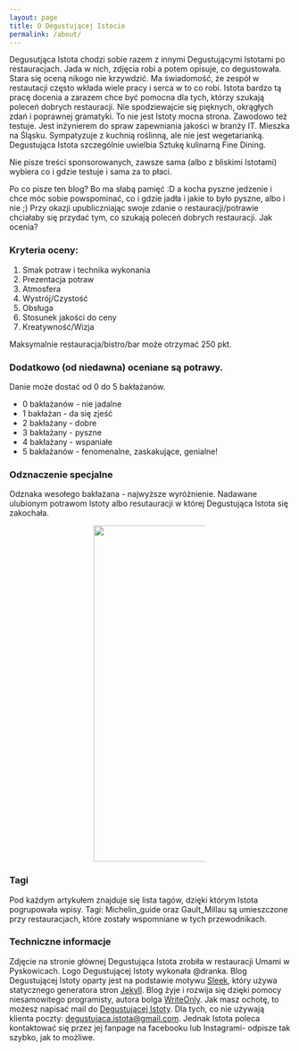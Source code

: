 ```yaml
---
layout: page
title: O Degustującej Istocie
permalink: /about/
---
```

Degusutjąca Istota chodzi sobie razem z innymi Degustującymi Istotami po restauracjach.
Jada w nich, zdjęcia robi a potem opisuje, co degustowała. Stara się oceną nikogo nie krzywdzić.
 Ma świadomość, że zespół w restautacji często wkłada wiele pracy i serca w to co robi.
 Istota bardzo tą pracę docenia a zarazem chce być pomocna dla
tych, którzy szukają poleceń dobrych restauracji.
Nie spodziewajcie się pięknych, okrągłych zdań i poprawnej gramatyki. To nie jest Istoty mocna strona.
Zawodowo też testuje. Jest inżynierem do spraw zapewniania jakości w branży IT.
Mieszka na Śląsku. Sympatyzuje z kuchnią roślinną, ale nie jest wegetarianką. Degustująca Istota szczególnie uwielbia
Sztukę kulinarną Fine Dining.


Nie pisze treści sponsorowanych, zawsze sama (albo z bliskimi Istotami) wybiera co i gdzie testuje i sama za to płaci.


Po co pisze ten blog? Bo ma słabą pamięć :D a kocha pyszne jedzenie i chce móc sobie powspominać, co i gdzie jadła
i jakie to było pyszne, albo i nie ;) Przy okazji upubliczniając swoje zdanie o restauracji/potrawie chciałaby się przydać tym,
co szukają poleceń dobrych restauracji.
Jak ocenia?

### Kryteria oceny:
1. Smak potraw i technika wykonania
2. Prezentacja potraw
3. Atmosfera
4. Wystrój/Czystość
5. Obsługa
6. Stosunek jakości do ceny
7. Kreatywność/Wizja

Maksymalnie restauracja/bistro/bar może otrzymać 250 pkt.

<a name="baklazan"></a>
### Dodatkowo (od niedawna) oceniane są potrawy.
Danie może dostać od 0 do 5 bakłażanów.
* 0 bakłażanów - nie jadalne
* 1 bakłażan - da się zjeść
* 2 bakłażany - dobre
* 3 bakłażany - pyszne
* 4 bakłażany - wspaniałe
* 5 bakłażanów - fenomenalne, zaskakujące, genialne!

### Odznaczenie specjalne
Odznaka wesołego bakłażana - najwyższe wyróżnienie. Nadawane ulubionym potrawom Istoty albo resutauracji
w której Degustująca Istota się zakochała.


<center><div style="width:40%"><img src="{{site.url}}/assets/img/posts/odznaka_new.gif" alt="DegustującaIstota" height="602" width="auto" />
</div></center>

### Tagi
Pod każdym artykułem znajduje się lista tagów, dzięki którym Istota pogrupowała wpisy.
Tagi: Michelin_guide oraz Gault_Millau są umieszczone przy restauracjach, które zostały wspomniane w tych
przewodnikach.

### Techniczne informacje
Zdjęcie na stronie głównej Degustująca Istota zrobiła w restauracji Umami w Pyskowicach.
Logo Degustującej Istoty wykonała @dranka.
Blog Degustującej Istoty oparty jest na podstawie motywu [Sleek], który używa statycznego generatora stron [Jekyll].
Blog żyje i rozwija się dzięki pomocy niesamowitego programisty, autora bolga [WriteOnly].
Jak masz ochotę, to możesz napisać mail do [Degustującej Istoty](mailto:{{site.email}}).
Dla tych, co nie używają klienta poczty: degustujaca.istota@gmail.com.
Jednak Istota poleca kontaktować się przez jej fanpage na facebooku lub Instagrami- odpisze tak szybko, jak to możliwe.

[Sleek]:https://janczizikow.github.io/sleek
[Jekyll]: https://jekyllrb.com
[WriteOnly]: https://www.writeonly.pl
